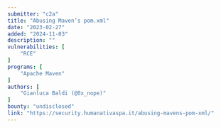 ```yaml
---
submitter: "c2a"
title: "Abusing Maven’s pom.xml"
date: "2023-02-27"
added: "2024-11-03"
description: ""
vulnerabilities: [
    "RCE"
]
programs: [
    "Apache Maven"
]
authors: [
    "Gianluca Baldi (@0x_nope)"
]
bounty: "undisclosed"
link: "https://security.humanativaspa.it/abusing-mavens-pom-xml/"
---
```




